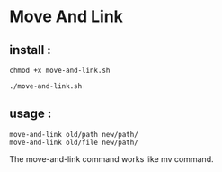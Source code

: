 # Move And Link
## install :
```
chmod +x move-and-link.sh
```
```
./move-and-link.sh
```
## usage :
```
move-and-link old/path new/path/
move-and-link old/file new/path/

```

The move-and-link command works like mv command.
